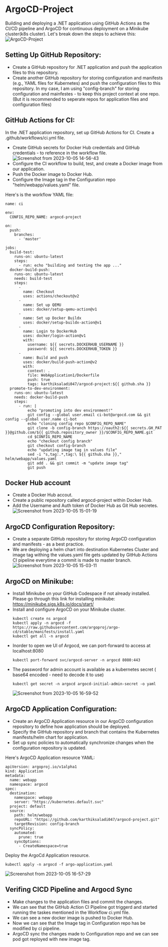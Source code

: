# ArgoCD-Project
Building and deploying a .NET application using GitHub Actions as the CI/CD pipeline and ArgoCD for continuous deployment on a Minikube cluster(k8s cluster). Let's break down the steps to achieve this:
![ArgoCD-Project](https://github.com/KarthikSaladi047/argocd-project/assets/105864615/8c586d08-a177-46b6-a2d6-f8c1a21648a9)

## Setting Up GitHub Repository:

- Create a GitHub repository for .NET application and push the application files to this repository.
- Create another GitHub repository for storing configuration and manifests (e.g., YAML files for Kubernetes) and push the configuration files to this repository. In my case, I am using "config-branch" for storing configuration and mainfestes - to keep this project context at one repo. (But it is recommended to seperate repos for application files and configuration files)

## GitHub Actions for CI:

In the .NET application repository, set up GitHub Actions for CI. Create a .github/workflows/ci.yml file.
- Create GitHub secrets for Docker Hub credentials and GitHub credentials - to reference in the workflow file.
  ![Screenshot from 2023-10-05 14-56-43](https://github.com/KarthikSaladi047/argocd-project/assets/105864615/d4f65e79-64ff-4130-afcc-d244ba8f54ce)
- Configure the CI workflow to build, test, and create a Docker image from our application.
- Push the Docker image to Docker Hub.
- Configure the Image tag in the Configuration repo "helm/webapp/values.yaml" file.
  
Here's is the workflow YAML file:
```
name: ci

env:
  CONFIG_REPO_NAME: argocd-project
  
on:
  push:
    branches:
      - 'master'

jobs:
  build-test:
    runs-on: ubuntu-latest
    steps:
      - run: echo "building and testing the app ..."
  docker-build-push:
    runs-on: ubuntu-latest
    needs: build-test
    steps:
      -
        name: Checkout
        uses: actions/checkout@v2
      -
        name: Set up QEMU
        uses: docker/setup-qemu-action@v1
      -
        name: Set up Docker Buildx
        uses: docker/setup-buildx-action@v1
      -
        name: Login to DockerHub
        uses: docker/login-action@v1
        with:
          username: ${{ secrets.DOCKERHUB_USERNAME }}
          password: ${{ secrets.DOCKERHUB_TOKEN }}
      -
        name: Build and push
        uses: docker/build-push-action@v2
        with:
          context: .
          file: WebApplication1/Dockerfile
          push: true
          tags: karthiksaladi047/argocd-project:${{ github.sha }}
  promote-to-dev-environment:
    runs-on: ubuntu-latest
    needs: docker-build-push
    steps:
      - run: |
          echo "promoting into dev environment!"
          git config --global user.email ci-bot@argocd.com && git config --global user.name ci-bot
          echo "cloning config repo $CONFIG_REPO_NAME"
          git clone -b config-branch https://oauth2:${{ secrets.GH_PAT }}@github.com/${{ github.repository_owner }}/$CONFIG_REPO_NAME.git
          cd $CONFIG_REPO_NAME
          echo "checkout config branch"
          git checkout config-branch
          echo "updating image tag in values file"
          sed -i "s,tag:.*,tag:\ ${{ github.sha }}," helm/webapp/values.yaml
          git add . && git commit -m "update image tag"
          git push

```
## Docker Hub account

- Create a Docker Hub accout.
- Create a public repository called argocd-project within Docker Hub.
- Add the Username and Auth token of Docker Hub as Git Hub secretes.
![Screenshot from 2023-10-05 15-01-19](https://github.com/KarthikSaladi047/argocd-project/assets/105864615/cd4ee747-53ee-4ace-815a-bc235bacbd9f)

## ArgoCD Configuration Repository:

- Create a separate GitHub repository for storing ArgoCD configuration and manifests - as a best practice.
- We are deploying a helm chart into destination Kubernetes Cluster and image tag withing the values.yaml file gets updated by GitHub Actions CI pipeline everytime a commit is made to master branch.
 ![Screenshot from 2023-10-05 15-03-11](https://github.com/KarthikSaladi047/argocd-project/assets/105864615/5d66347e-29dc-4924-b8ce-b309508d6567)

## ArgoCD on Minikube:

- Install Minikube on your GitHub Codespace if not already installed. Please go through this link for installing minikube: https://minikube.sigs.k8s.io/docs/start/
- Install and configure ArgoCD on your Minikube cluster.
  ```
  kubectl create ns argocd
  kubectl apply -n argocd -f https://raw.githubusercontent.com/argoproj/argo-cd/stable/manifests/install.yaml
  kubectl get all -n argocd
  ```
- Inorder to open we UI of Argocd, we can port-forward to access at localhost:8080
  ```
  kubectl port-forward svc/argocd-server -n argocd 8080:443
  ```
- The password for admin account is available as a kubernetes secret ( base64 encoded - need to decode it to use)
  ```
  kubectl get secret -n argocd argocd-initial-admin-secret -o yaml
  ```
  ![Screenshot from 2023-10-05 16-59-52](https://github.com/KarthikSaladi047/argocd-project/assets/105864615/3e7d8183-b67d-4033-bf3d-3667d2be467e)

## ArgoCD Application Configuration:

- Create an ArgoCD Application resource in our ArgoCD configuration repository to define how application should be deployed.
- Specify the GitHub repository and branch that contains the Kubernetes manifests/helm chart for application.
- Set up sync policies to automatically synchronize changes when the configuration repository is updated.

Here's ArgoCD Application resource YAML:
```
apiVersion: argoproj.io/v1alpha1
kind: Application
metadata: 
  name: webapp
  namespace: argocd
spec:
  destination:
    namespace: webapp
    server: "https://kubernetes.default.svc"
  project: default
  source: 
    path: helm/webapp
    repoURL: "https://github.com/karthiksaladi047/argocd-project.git"
    targetRevision: config-branch
  syncPolicy:
    automated: 
      prune: true
    syncOptions:
      - CreateNamespace=true
```
Deploy the ArgoCd Application resource.
```
kubectl apply -n argocd -f argo-application.yaml
```
![Screenshot from 2023-10-05 16-57-29](https://github.com/KarthikSaladi047/argocd-project/assets/105864615/1c7192a1-7810-47fc-a9c0-02e732958ec1)
 
## Verifing CICD Pipeline and Argocd Sync
- Make changes to the application files and commit the changes.
- We can see that the GitHub Action CI Pipeline got triggerd and started running the taskes mentioned in the Workflow ci.yml file.
- We can see a new docker image is pushed to Docker Hub.
- Now we can see that the Image tag in Configuration repo has be modified by ci pipeline.
- ArgoCD sync the changes made to Configuration repo and we can see pod got reployed with new image tag.
